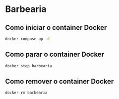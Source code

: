 # Barbearia

## Como iniciar o container Docker
```sh
docker-compose up -d
```

## Como parar o container Docker
```sh
docker stop barbearia
```

## Como remover o container Docker

```sh
docker rm barbearia
```